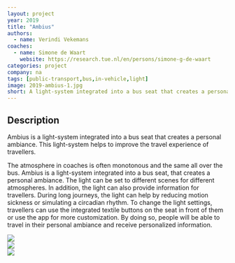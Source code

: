 ```yaml
---
layout: project
year: 2019
title: "Ambius"
authors:
  - name: Verindi Vekemans
coaches:
  - name: Simone de Waart
    website: https://research.tue.nl/en/persons/simone-g-de-waart
categories: project
company: na
tags: [public-transport,bus,in-vehicle,light]
image: 2019-ambius-1.jpg
short: A light-system integrated into a bus seat that creates a personal ambiance. This light-system helps to improve the travel experience of travellers.
---
```


## Description
Ambius is a light-system integrated into a bus seat that creates a personal ambiance. This light-system helps to improve the travel experience of travellers.

The atmosphere in coaches is often monotonous and the same all over the bus. Ambius is a light-system integrated into a bus seat, that creates a personal ambiance. The light can be set to different scenes for different atmospheres. In addition, the light can also provide information for travellers. During long journeys, the light can help by reducing motion sickness or simulating a circadian rhythm. To change the light settings, travellers can use the integrated textile buttons on the seat in front of them or use the app for more customization. By doing so, people will be able to travel in their personal ambiance and receive personalized information.

<div class="project-image">
  <img src="/assets/img/2019-ambius-2.jpg">
</div>
<div class="project-image">
  <img src="/assets/img/2019-ambius-3.jpg">
</div>
<div class="project-image">
  <img src="/assets/img/2019-ambius-4.jpg">
</div>